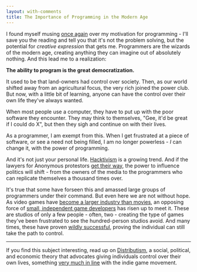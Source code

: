 ```yaml
---
layout: with-comments
title: The Importance of Programming in the Modern Age
---
```


I found myself musing [once again] over my motivation for programming - I'll
save you the reading and tell you that it's not the problem solving, but the
potential for *creative expression* that gets me.  Programmers are the wizards
of the modern age, creating anything they can imagine out of absolutely
nothing.  And this lead me to a realization:

**The ability to program is the great democratization.**

It used to be that land-owners had control over society.  Then, as our world
shifted away from an agricultural focus, the very rich joined the power club.
But now, with a little bit of learning, anyone can have the control over their
own life they've always wanted.

When most people use a computer, they have to put up with the poor software
they encounter.  They may think to themselves, "Gee, it'd be great if I could
do X", but then they sigh and continue on with their lives.

As a programmer, I am exempt from this.  When I get frustrated at a piece of
software, or see a need not being filled, I am no longer powerless - *I* can
change it, with the power of programming.

And it's not just your personal life.  [Hacktivism] is a growing trend.  And if
the lawyers for Anonymous protestors [get their way][DOS is free speech], the
power to influence politics will shift - from the owners of the media to the
programmers who can replicate themselves a thousand times over.

It's true that some have forseen this and amassed large groups of programmers
under their command.  But even here we are not without hope.  As video games
have [become a larger industry than movies][vg>m], an opposing force of [small,
independent game developers][indie games] has risen up to meet it.  These are
studios of only a few people - often, two - creating the type of games they've
been frustrated to see the hundred-person studios avoid.  And many times, these
have proven [wildly successful][Minecraft], proving the individual can still
take the path to control.

--------------------------------------------------------------------------------

If you find this subject interesting, read up on [Distributism], a social,
political, and economic theory that advocates giving individuals control over
their own lives, something [very much in line][Telepath Tactics] with the indie
game movement.

[once again]: /2011/01/04/where-i-talk-about-myself.html
[Hacktivism]: http://en.wikipedia.org/wiki/Hacktivism
[DOS is free speech]: http://www.theverge.com/2013/1/9/3856202/anonymous-wants-ddos-attacks-to-be-protected-under-free-speech
[vg>m]: http://www.guardian.co.uk/technology/gamesblog/2009/sep/27/videogames-hollywood
[indie games]: http://en.wikipedia.org/wiki/Indie_game
[Minecraft]: http://en.wikipedia.org/wiki/Minecraft#Reception
[Distributism]: http://en.wikipedia.org/wiki/Distributism
[Telepath Tactics]: http://www.fortressofdoors.com/2012/12/indie-solidarity-telepath-tactics.html

